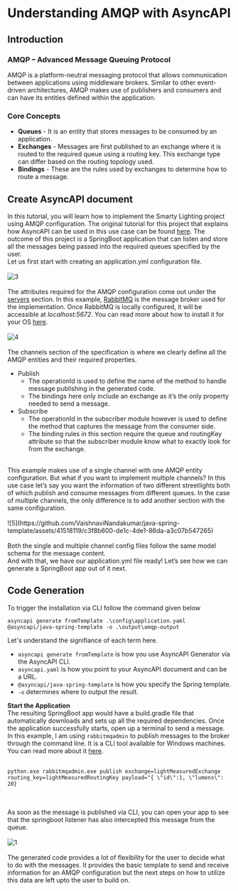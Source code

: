 # Understanding AMQP with AsyncAPI

## Introduction
### AMQP – Advanced Message Queuing Protocol
<p>AMQP is a platform-neutral messaging protocol that allows communication between applications using middleware brokers. 
 Similar to other event-driven architectures, AMQP makes use of publishers and consumers and can have its entities defined within the application.</p>
 
### Core Concepts
* **Queues** - It is an entity that stores messages to be consumed by an application.
* **Exchanges** - Messages are first published to an exchange where it is routed to the required queue using a routing key. This exchange type can differ based on the routing topology used.
* **Bindings** - These are the rules used by exchanges to determine how to route a message.

## Create AsyncAPI document
In this tutorial, you will learn how to implement the Smarty Lighting project using AMQP configuration. The original tutorial for this project that explains how AsyncAPI can be used in this use case can be found [here](https://www.asyncapi.com/docs/tutorials/create-asyncapi-document). The outcome of this project is a SpringBoot application that can listen and store all the messages being passed into the required queues specified by the user. <br>
Let us first start with creating an application.yml configuration file. 
<br>
<br>
![3](https://github.com/VaishnaviNandakumar/java-spring-template/assets/41518119/961e6662-864f-4e2e-9160-151121d2944f)
<br>
<br>
The attributes required for the AMQP configuration come out under the [servers](https://www.asyncapi.com/docs/concepts/server) section. In this example, [RabbitMQ](https://www.rabbitmq.com/documentation.html) is the message broker used for the implementation. Once RabbitMQ is locally configured, it will be accessible at _localhost:5672_. You can read more about how to install it for your OS [here](https://www.rabbitmq.com/download.html). 
<br>
<br>
![4](https://github.com/VaishnaviNandakumar/java-spring-template/assets/41518119/8624df73-64ba-4e95-b778-217486f41795)
<br>
<br>
The channels section of the specification is where we clearly define all the AMQP entities and their required properties. 
* Publish 
  * The operationId is used to define the name of the method to handle message publishing in the generated code. 
  * The bindings here only include an exchange as it’s the only property needed to send a message.
* Subscribe
  * The operationId in the subscriber module however is used to define the method that captures the message from the consumer side. 
  * The binding rules in this section require the queue and routingKey attribute so that the subscriber module know what to exactly look for from the exchange. <br> 
<br>
This example makes use of a single channel with one AMQP entity configuration. But what if you want to implement multiple channels? In this use case let’s say you want the information of two different streetlights both of which publish and consume messages from different queues.  In the case of multiple channels, the only difference is to add another section with the same configuration.
<br>
<br>
![5](https://github.com/VaishnaviNandakumar/java-spring-template/assets/41518119/c3f8b600-de1c-4de1-86da-a3c07b547265)
<br>
<br>
Both the single and multiple channel config files follow the same model schema for the message content. 
<br>
And with that, we have our application.yml file ready! Let’s see how we can generate a SpringBoot app out of it next.

## Code Generation

To trigger the installation via CLI follow the command given below 
```
asyncapi generate fromTemplate .\config\application.yaml @asyncapi/java-spring-template -o .\output\amqp-output
```
Let's understand the signifiance of each term here. <br>
* `asyncapi generate fromTemplate` is how you use AsyncAPI Generator via the AsyncAPI CLI.
* `asyncapi.yaml` is how you point to your AsyncAPI document and can be a URL.
* `@asyncapi/java-spring-template` is how you specify the Spring template.
* `-o` determines where to output the result.

**Start the Application** <br>
The resulting SpringBoot app would have a build.gradle file that automatically downloads and sets up all the required dependencies. Once the application successfully starts, open up a terminal to send a message. In this example, I am using `rabbitmqadmin` to publish messages to the broker through the command line. It is a CLI tool available for Windows machines. You can read more about it [here](https://www.rabbitmq.com/cli.html). <br> <br>
```
python.exe rabbitmqadmin.exe publish exchange=lightMeasuredExchange routing_key=lightMeasuredRoutingKey payload="{ \"id\":1, \"lumens\": 20}
```
<br><br>
As soon as the message is published via CLI, you can open your app to see that the springboot listener has also intercepted this message from the queue. <br><br>
![1](https://github.com/VaishnaviNandakumar/java-spring-template/assets/41518119/f3d0b1d4-ecea-433f-b01b-1a56641909a0)
<br><br>
The generated code provides a lot of flexibility for the user to decide what to do with the messages. It provides the basic template to send and receive information for an AMQP configuration but the next steps on how to utilize this data are left upto the user to build on. 

